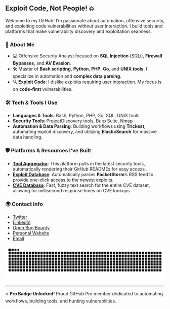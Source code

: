 ## Exploit Code, Not People! 💥

Welcome to my GitHub! I’m passionate about automation, offensive security, and exploiting code vulnerabilities without user interaction. I build tools and platforms that make vulnerability discovery and exploitation seamless.

### 🚀 About Me
- 💻 Offensive Security Analyst focused on **SQL Injection** (SQLi), **Firewall Bypasses**, and **AV Evasion**.
- 🛠️ Master of **Bash scripting**, **Python**, **PHP**, **Go**, and **UNIX tools**. I specialize in automation and **complex data parsing**.
- 🔍 **Exploit Code**: I dislike exploits requiring user interaction. My focus is on **code-first** vulnerabilities.

### 🛠️ Tech & Tools I Use
- **Languages & Tools**: Bash, Python, PHP, Go, SQL, UNIX tools
- **Security Tools**: ProjectDiscovery tools, Burp Suite, Nmap
- **Automation & Data Parsing**: Building workflows using **Trickest**, automating exploit discovery, and utilizing **ElasticSearch** for massive data handling.

### 🛡️ Platforms & Resources I’ve Built
- [**Tool Aggregator**](https://codepwn.win/tools): This platform pulls in the latest security tools, automatically rendering their GitHub READMEs for easy access.
- [**Exploit Database**](https://codepwn.win/exploits): Automatically parses **PacketStorm**’s RSS feed to provide one-click access to the newest exploits.
- [**CVE Database**](https://cve.codepwn.win/): Fast, fuzzy text search for the entire CVE dataset, allowing for millisecond response times on CVE lookups.

### 🌍 Contact Info
- [Twitter](https://x.com/marcio1337)
- [LinkedIn](https://www.linkedin.com/in/0xmarc/)
- [Open Bug Bounty](https://openbugbounty.org/researchers/0xMarcio)
- [Personal Website](https://codepwn.win/contact)
- [Email](mailto:marc@codepwn.win)

<div align=center>
  <picture> 
    <source media="(prefers-color-scheme: dark)" srcset="https://raw.githubusercontent.com/0xMarcio/0xMarcio/output/docker/github-contribution-grid-snake-dark.svg" />
    <source media="(prefers-color-scheme: light)" srcset="https://raw.githubusercontent.com/0xMarcio/0xMarcio/output/only-svg/github-contribution-grid-snake.svg" />
    <img alt="github-snake" src="https://raw.githubusercontent.com/0xMarcio/0xMarcio/output/only-svg/github-contribution-grid-snake.svg" />
  </picture>
</div>

---

⭐️ **Pro Badge Unlocked!** Proud GitHub Pro member dedicated to automating workflows, building tools, and hunting vulnerabilities.
